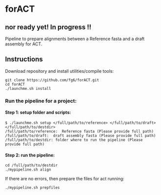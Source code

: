 # forACT
## nor ready yet! In progress !!
Pipeline to prepare alignments between a Reference fasta and a draft assembly for ACT.

## Instructions
Download repository and install utilities/compile tools: 

	git clone https://github.com/fg6/forACT.git
	cd forACT
	./launchme.sh install

### Run the pipeline for a project: 
#### Step 1: setup folder and scripts:
	$ ./launchme.sh setup </full/path/to/reference> </full/path/to/draft>  </full/path/to/destdir>
	/full/path/to/reference:  Reference fasta (Please provide full path)
	/full/path/to/draft:  draft assembly fasta (Please provide full path)
	/full/path/to/destdir: folder where to run the pipeline (Please provide full path)
#### Step 2: run the pipeline:

	cd /full/path/to/destdir
	./mypipeline.sh align

If there are no errors, then prepare the files for act running:

	./mypipeline.sh prepfiles






